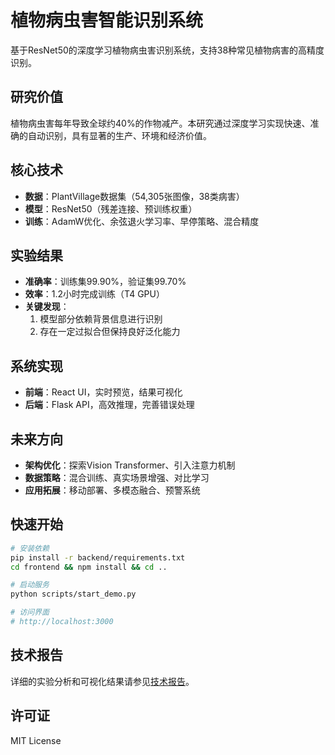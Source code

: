 # 植物病虫害智能识别系统

基于ResNet50的深度学习植物病虫害识别系统，支持38种常见植物病害的高精度识别。

## 研究价值

植物病虫害每年导致全球约40%的作物减产。本研究通过深度学习实现快速、准确的自动识别，具有显著的生产、环境和经济价值。

## 核心技术

- **数据**：PlantVillage数据集（54,305张图像，38类病害）
- **模型**：ResNet50（残差连接、预训练权重）
- **训练**：AdamW优化、余弦退火学习率、早停策略、混合精度

## 实验结果

- **准确率**：训练集99.90%，验证集99.70%
- **效率**：1.2小时完成训练（T4 GPU）
- **关键发现**：
  1. 模型部分依赖背景信息进行识别
  2. 存在一定过拟合但保持良好泛化能力

## 系统实现

- **前端**：React UI，实时预览，结果可视化
- **后端**：Flask API，高效推理，完善错误处理

## 未来方向

- **架构优化**：探索Vision Transformer、引入注意力机制
- **数据策略**：混合训练、真实场景增强、对比学习
- **应用拓展**：移动部署、多模态融合、预警系统

## 快速开始

```bash
# 安装依赖
pip install -r backend/requirements.txt
cd frontend && npm install && cd ..

# 启动服务
python scripts/start_demo.py

# 访问界面
# http://localhost:3000
```

## 技术报告

详细的实验分析和可视化结果请参见[技术报告](docs/technical_report.pdf)。

## 许可证

MIT License 